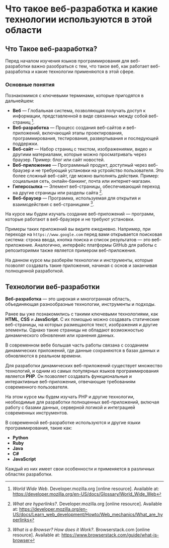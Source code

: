 # Что такое веб-разработка и какие технологии используются в этой области

## Что Такое веб-разработка?

Перед началом изучения языков программирования для веб-разработки важно разобраться с тем, что такое веб, как работает веб-разработка и какие технологии применяются в этой сфере.

### Основные понятия

Познакомимся с ключевыми терминами, которые пригодятся в дальнейшем:

- **Веб** — Глобальная система, позволяющая получать доступ к информации, представленной в виде связанных между собой веб-страниц [^1].
- **Веб-разработка** — Процесс создания веб-сайтов и веб-приложений, включающий этапы проектирования, программирования, тестирования, развертывания и последующей поддержки.
- **Веб-сайт** — Набор страниц с текстом, изображениями, видео и другими материалами, которые можно просматривать через браузер. Пример: блог или сайт новостей.
- **Веб-приложение** — Программный продукт, доступный через веб-браузер и не требующий установки на устройство пользователя. Это более сложный веб-сайт, где можно выполнять действия. Пример: социальная сеть, онлайн-банкинг, почта или интернет-магазин.
- **Гиперссылка** — Элемент веб-страницы, обеспечивающий переход на другие страницы или разделы сайта [^2].
- **Веб-браузер** — Программа, используемая для открытия и взаимодействия с веб-страницами [^3].

На курсе мы будем изучать создание веб-приложений — программ, которые работают в веб-браузере и не требуют установки.

Примеры таких приложений вы видите ежедневно. Например, при переходе на `https://www.google.com` перед вами открывается поисковая система: строка ввода, кнопка поиска и список результатов — это веб-приложение. Аналогично, интерфейс платформы GitHub для работы с репозиториями также является примером веб-приложения.

На данном курсе мы разберём технологии и инструменты, которые позволят создавать такие приложения, начиная с основ и заканчивая полноценной разработкой.

## Технологии веб-разработки

**Веб-разработка** — это широкая и многогранная область, объединяющая разнообразные технологии, инструменты и подходы.

Ранее вы уже познакомились с такими ключевыми технологиями, как **HTML**, **CSS** и **JavaScript**. С их помощью можно создавать статические веб-страницы, на которых размещаются текст, изображения и другие элементы. Однако такие страницы не обладают возможностью динамического обновления или хранения данных.

В современном вебе большая часть работы связана с созданием динамических приложений, где данные сохраняются в базах данных и обновляются в реальном времени.

Для разработки динамических веб-приложений существует множество технологий, и одним из самых популярных языков программирования является **PHP**. Он позволяет создавать функциональные и интерактивные веб-приложения, отвечающие требованиям современного пользователя.

На этом курсе мы будем изучать PHP и другие технологии, необходимые для разработки полноценных веб-приложений, включая работу с базами данных, серверной логикой и интеграцией современных инструментов.

В современной веб-разработке используются и другие языки программирования, такие как:

- **Python**
- **Ruby**
- **Java**
- **C#**
- **JavaScript**

Каждый из них имеет свои особенности и применяется в различных областях разработки.

[^1]: _World Wide Web_. Developer.mozilla.org [online resource]. Available at: https://developer.mozilla.org/en-US/docs/Glossary/World_Wide_Web
[^2]: _What are hyperlinks?_. Developer.mozilla.org [online resource]. Available at: https://developer.mozilla.org/en-US/docs/Learn_web_development/Howto/Web_mechanics/What_are_hyperlinks
[^3]: _What is a Browser? How does it Work?_. Browserstack.com [online resource]. Available at: https://www.browserstack.com/guide/what-is-browser
